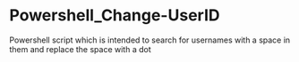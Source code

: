 # Powershell_Change-UserID
Powershell script which is intended to search for usernames with a space in them and replace the space with a dot
